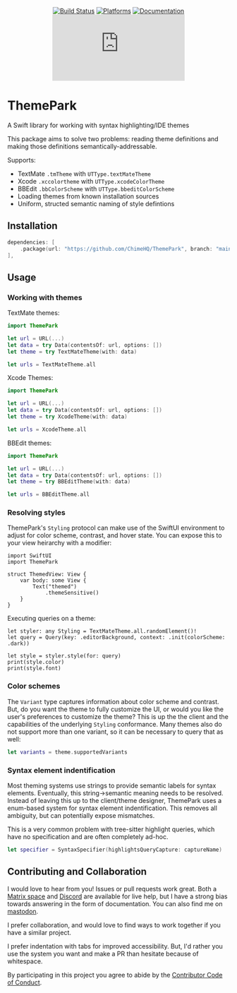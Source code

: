 <div align="center">

[![Build Status][build status badge]][build status]
[![Platforms][platforms badge]][platforms]
[![Documentation][documentation badge]][documentation]
[![Matrix][matrix badge]][matrix]

</div>

# ThemePark
A Swift library for working with syntax highlighting/IDE themes

This package aims to solve two problems: reading theme definitions and making those definitions semantically-addressable.

Supports:

- TextMate `.tmTheme` with `UTType.textMateTheme`
- Xcode `.xccolortheme` with `UTType.xcodeColorTheme`
- BBEdit `.bbColorScheme` with `UTType.bbeditColorScheme`
- Loading themes from known installation sources
- Uniform, structed semantic naming of style defintions

## Installation

```swift
dependencies: [
    .package(url: "https://github.com/ChimeHQ/ThemePark", branch: "main")
],
```

## Usage

### Working with themes

TextMate themes:

```swift
import ThemePark

let url = URL(...)
let data = try Data(contentsOf: url, options: [])
let theme = try TextMateTheme(with: data)

let urls = TextMateTheme.all
```

Xcode Themes:

```swift
import ThemePark

let url = URL(...)
let data = try Data(contentsOf: url, options: [])
let theme = try XcodeTheme(with: data)

let urls = XcodeTheme.all
```

BBEdit themes:

```swift
import ThemePark

let url = URL(...)
let data = try Data(contentsOf: url, options: [])
let theme = try BBEditTheme(with: data)

let urls = BBEditTheme.all
```

### Resolving styles

ThemePark's `Styling` protocol can make use of the SwiftUI environment to adjust for color scheme, contrast, and hover state. You can expose this to your view heirarchy with a modifier:

```
import SwiftUI
import ThemePark

struct ThemedView: View {
    var body: some View {
        Text("themed")
            .themeSensitive()
    }
}
``` 

Executing queries on a theme:

```
let styler: any Styling = TextMateTheme.all.randomElement()!
let query = Query(key: .editorBackground, context: .init(colorScheme: .dark))

let style = styler.style(for: query)
print(style.color)
print(style.font)
```

### Color schemes

The `Variant` type captures information about color scheme and contrast. But, do you want the theme to fully customize the UI, or would you like the user's preferences to customize the theme? This is up the the client and the capabilities of the underlying `Styling` conformance. Many themes also do not support more than one variant, so it can be necessary to query that as well:

```swift
let variants = theme.supportedVariants
```

### Syntax element indentification

Most theming systems use strings to provide semantic labels for syntax elements. Eventually, this string->semantic meaning needs to be resolved. Instead of leaving this up to the client/theme designer, ThemePark uses a enum-based system for syntax element indentification. This removes all ambiguity, but can potentially expose mismatches.

This is a very common problem with tree-sitter highlight queries, which have no specification and are often completely ad-hoc.

```swift
let specifier = SyntaxSpecifier(highlightsQueryCapture: captureName)
```

## Contributing and Collaboration

I would love to hear from you! Issues or pull requests work great. Both a [Matrix space][matrix] and [Discord][discord] are available for live help, but I have a strong bias towards answering in the form of documentation. You can also find me on [mastodon](https://mastodon.social/@mattiem).

I prefer collaboration, and would love to find ways to work together if you have a similar project.

I prefer indentation with tabs for improved accessibility. But, I'd rather you use the system you want and make a PR than hesitate because of whitespace.

By participating in this project you agree to abide by the [Contributor Code of Conduct](CODE_OF_CONDUCT.md).

[editorconfig]: https://editorconfig.org
[build status]: https://github.com/ChimeHQ/ThemePark/actions
[build status badge]: https://github.com/ChimeHQ/ThemePark/workflows/CI/badge.svg
[platforms]: https://swiftpackageindex.com/ChimeHQ/ThemePark
[platforms badge]: https://img.shields.io/endpoint?url=https%3A%2F%2Fswiftpackageindex.com%2Fapi%2Fpackages%2FChimeHQ%2FThemePark%2Fbadge%3Ftype%3Dplatforms
[documentation]: https://swiftpackageindex.com/ChimeHQ/ThemePark/main/documentation
[documentation badge]: https://img.shields.io/badge/Documentation-DocC-blue
[matrix]: https://matrix.to/#/%23chimehq%3Amatrix.org
[matrix badge]: https://img.shields.io/matrix/chimehq%3Amatrix.org?label=Matrix
[discord]: https://discord.gg/esFpX6sErJ